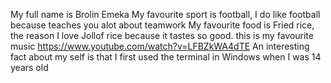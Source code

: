 My full name is Brolin Emeka
My favourite sport is football, I do like football because teaches you alot about teamwork
My favourite food is Fried rice, the reason I love Jollof rice because it tastes so good.
this is my favourite music https://www.youtube.com/watch?v=LFBZkWA4dTE
An interesting fact about my self is that I first used the terminal in Windows when I was 14 years old